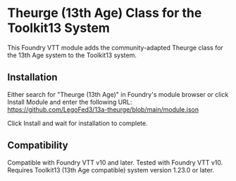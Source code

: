 # Theurge (13th Age) Class for the Toolkit13 System

This Foundry VTT module adds the community-adapted Theurge class for the 13th Age system to the Toolkit13 system.

## Installation
Either search for "Theurge (13th Age)" in Foundry's module browser or click Install Module and enter the following URL: https://github.com/LegoFed3/13a-theurge/blob/main/module.json

Click Install and wait for installation to complete.

## Compatibility

Compatible with Foundry VTT v10 and later.
Tested with Foundry VTT v10.
Requires Toolkit13 (13th Age compatible) system version 1.23.0 or later.

